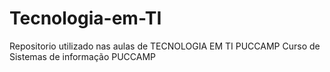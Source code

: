 # Tecnologia-em-TI
Repositorio utilizado nas aulas de TECNOLOGIA EM TI PUCCAMP
Curso de Sistemas de informação PUCCAMP
